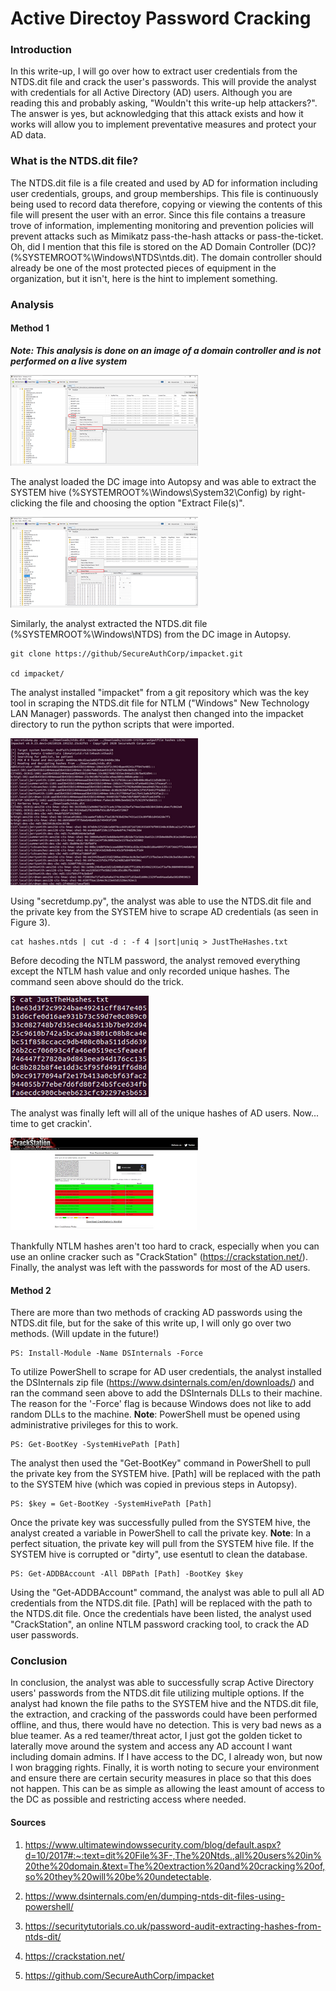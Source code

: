 # Active Directoy Password Cracking

### Introduction
In this write-up, I will go over how to extract user credentials from the NTDS.dit file and crack the user's passwords. This will provide the analyst with credentials for all Active Directory (AD) users. Although you are reading this and probably asking, "Wouldn't this write-up help attackers?". The answer is yes, but acknowledging that this attack exists and how it works will allow you to implement preventative measures and protect your AD data.

### What is the NTDS.dit file?
The NTDS.dit file is a file created and used by AD for information including user credentials, groups, and group memberships. This file is continuously being used to record data therefore, copying or viewing the contents of this file will present the user with an error. Since this file contains a treasure trove of information, implementing monitoring and prevention policies will prevent attacks such as Mimikatz pass-the-hash attacks or pass-the-ticket. Oh, did I mention that this file is stored on the AD Domain Controller (DC)? (%SYSTEMROOT%\Windows\NTDS\ntds.dit). The domain controller should already be one of the most protected pieces of equipment in the organization, but it isn't, here is the hint to implement something.

### Analysis
#### Method 1
***Note: This analysis is done on an image of a domain controller and is not performed on a live system***

<img src="https://github.com/TheIceRoot/theiceroot.github.io/blob/main/images/ResearchImages/ADPasswordCracking/Figure%201.png" alt="Figure 1" width="auto" height="auto"><br>

The analyst loaded the DC image into Autopsy and was able to extract the SYSTEM hive (%SYSTEMROOT%\Windows\System32\Config\) by right-clicking the file and choosing the option "Extract File(s)".

<img src="https://github.com/TheIceRoot/theiceroot.github.io/blob/main/images/ResearchImages/ADPasswordCracking/Figure%202.png" alt="Figure 2" width="auto" height="auto"><br>

Similarly, the analyst extracted the NTDS.dit file (%SYSTEMROOT%\Windows\NTDS\) from the DC image in Autopsy.

```
git clone https://github/SecureAuthCorp/impacket.git

cd impacket/
```

The analyst installed "impacket" from a git repository which was the key tool in scraping the NTDS.dit file for NTLM ("Windows" New Technology LAN Manager) passwords. The analyst then changed into the impacket directory to run the python scripts that were imported.

<img src="https://github.com/TheIceRoot/theiceroot.github.io/blob/main/images/ResearchImages/ADPasswordCracking/Figure%203.png" alt="Figure 3" width="auto" height="auto"><br>

Using "secretdump.py", the analyst was able to use the NTDS.dit file and the private key from the SYSTEM hive to scrape AD credentials (as seen in Figure 3).

```
cat hashes.ntds | cut -d : -f 4 |sort|uniq > JustTheHashes.txt
```

Before decoding the NTLM password, the analyst removed everything except the NTLM hash value and only recorded unique hashes. The command seen above should do the trick.

<img src="https://github.com/TheIceRoot/theiceroot.github.io/blob/main/images/ResearchImages/ADPasswordCracking/Figure%204.png" alt="Figure 4" width="auto" height="auto"><br>

The analyst was finally left will all of the unique hashes of AD users. Now... time to get crackin'.

<img src="https://github.com/TheIceRoot/theiceroot.github.io/blob/main/images/ResearchImages/ADPasswordCracking/Figure%205.png" alt="Figure 5" width="auto" height="auto"><br>

Thankfully NTLM hashes aren't too hard to crack, especially when you can use an online cracker such as "CrackStation" (https://crackstation.net/). Finally, the analyst was left with the passwords for most of the AD users.

#### Method 2
There are more than two methods of cracking AD passwords using the NTDS.dit file, but for the sake of this write up, I will only go over two methods. (Will update in the future!)

```
PS: Install-Module -Name DSInternals -Force
```

To utilize PowerShell to scrape for AD user credentials, the analyst installed the DSInternals zip file (https://www.dsinternals.com/en/downloads/) and ran the command seen above to add the DSInternals DLLs to their machine. The reason for the '-Force' flag is because Windows does not like to add random DLLs to the machine. **Note**: PowerShell must be opened using administrative privileges for this to work.

```
PS: Get-BootKey -SystemHivePath [Path]
```

The analyst then used the "Get-BootKey" command in PowerShell to pull the private key from the SYSTEM hive. [Path] will be replaced with the path to the SYSTEM hive (which was copied in previous steps in Autopsy). 

```
PS: $key = Get-BootKey -SystemHivePath [Path]
```

Once the private key was successfully pulled from the SYSTEM hive, the analyst created a variable in PowerShell to call the private key. **Note**: In a perfect situation, the private key will pull from the SYSTEM hive file. If the SYSTEM hive is corrupted or "dirty", use esentutl to clean the database.

```
PS: Get-ADDBAccount -All DBPath [Path] -BootKey $key
```

Using the "Get-ADDBAccount" command, the analyst was able to pull all AD credentials from the NTDS.dit file. [Path] will be replaced with the path to the NTDS.dit file. Once the credentials have been listed, the analyst used "CrackStation", an online NTLM password cracking tool, to crack the AD user passwords.

### Conclusion
In conclusion, the analyst was able to successfully scrap Active Directory users' passwords from the NTDS.dit file utilizing multiple options. If the analyst had known the file paths to the SYSTEM hive and the NTDS.dit file, the extraction, and cracking of the passwords could have been performed offline, and thus, there would have no detection. This is very bad news as a blue teamer. As a red teamer/threat actor, I just got the golden ticket to laterally move around the system and access any AD account I want including domain admins. If I have access to the DC, I already won, but now I won bragging rights. Finally, it is worth noting to secure your environment and ensure there are certain security measures in place so that this does not happen. This can be as simple as allowing the least amount of access to the DC as possible and restricting access where needed.

#### Sources
1. https://www.ultimatewindowssecurity.com/blog/default.aspx?d=10/2017#:~:text=dit%20File%3F-,The%20Ntds.,all%20users%20in%20the%20domain.&text=The%20extraction%20and%20cracking%20of,so%20they%20will%20be%20undetectable. 

2. https://www.dsinternals.com/en/dumping-ntds-dit-files-using-powershell/ 

3. https://securitytutorials.co.uk/password-audit-extracting-hashes-from-ntds-dit/ 

4. https://crackstation.net/ 

5. https://github.com/SecureAuthCorp/impacket
